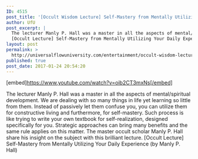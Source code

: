 ```yaml
---
ID: 4515
post_title: '[Occult Wisdom Lecture] Self-Mastery from Mentally Utilizing Your Daily Experience'
author: UfU
post_excerpt: |
  The lecturer Manly P. Hall was a master in all the aspects of mental/spiritual development. We are dealing with so many things in life yet learning so little from them. Instead of passively let them confuse you, you can utilize them for constructive living and furthermore, for self-mastery. Such process is like trying to write your own textbook for self-realization, designed specifically for you. Strategic approaches can bring many benefits and the same rule applies on this matter. The master occult scholar Manly P. Hall share his insight on the subject with this brilliant lecture.
  [Occult Lecture] Self-Mastery from Mentally Utilizing Your Daily Experience (by Manly P. Hall)
layout: post
permalink: >
  http://universalflowuniversity.com/entertainment/occult-wisdom-lecture-self-mastery-from-mentally-utilizing-your-daily-experience/
published: true
post_date: 2017-01-24 20:54:20
---
```

[embed]https://www.youtube.com/watch?v=oib2CT3mxNs[/embed]<br>
<p>The lecturer Manly P. Hall was a master in all the aspects of mental/spiritual development. We are dealing with so many things in life yet learning so little from them. Instead of passively let them confuse you, you can utilize them for constructive living and furthermore, for self-mastery. Such process is like trying to write your own textbook for self-realization, designed specifically for you. Strategic approaches can bring many benefits and the same rule applies on this matter. The master occult scholar Manly P. Hall share his insight on the subject with this brilliant lecture.
[Occult Lecture] Self-Mastery from Mentally Utilizing Your Daily Experience (by Manly P. Hall)</p>